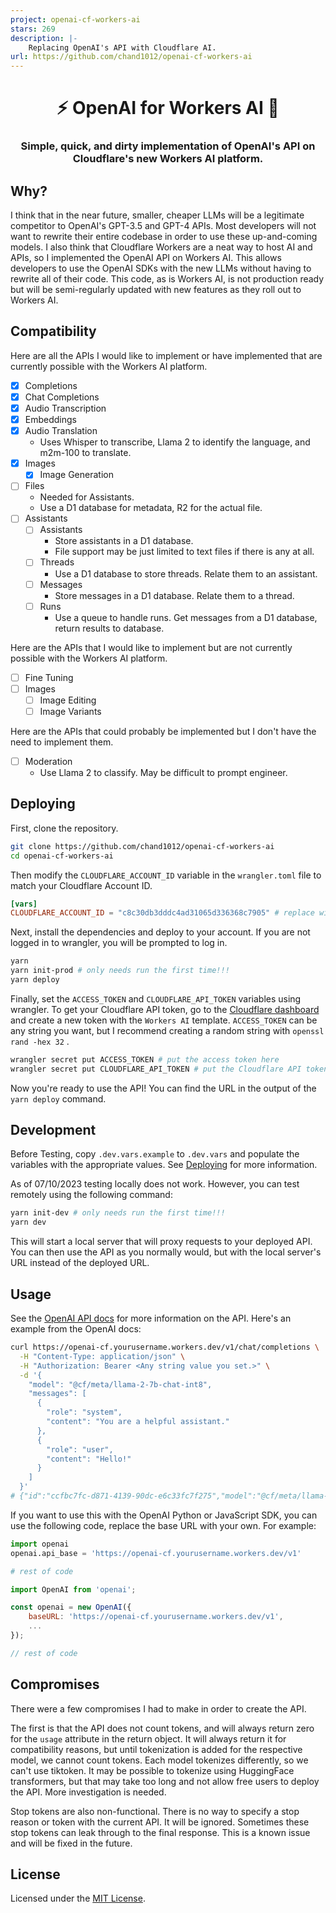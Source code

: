 ```yaml
---
project: openai-cf-workers-ai
stars: 269
description: |-
    Replacing OpenAI's API with Cloudflare AI.
url: https://github.com/chand1012/openai-cf-workers-ai
---
```


# <h1 align="center">⚡️ OpenAI for Workers AI 🧠</h1>

### <p align="center">Simple, quick, and dirty implementation of OpenAI's API on Cloudflare's new Workers AI platform.</p>

## Why?

I think that in the near future, smaller, cheaper LLMs will be a legitimate competitor to OpenAI's GPT-3.5 and GPT-4 APIs. Most developers will not want to rewrite their entire codebase in order to use these up-and-coming models. I also think that Cloudflare Workers are a neat way to host AI and APIs, so I implemented the OpenAI API on Workers AI. This allows developers to use the OpenAI SDKs with the new LLMs without having to rewrite all of their code. This code, as is Workers AI, is not production ready but will be semi-regularly updated with new features as they roll out to Workers AI.

## Compatibility

Here are all the APIs I would like to implement or have implemented that are currently possible with the Workers AI platform.

* [x] Completions
* [x] Chat Completions
* [x] Audio Transcription
* [x] Embeddings
* [x] Audio Translation
  + Uses Whisper to transcribe, Llama 2 to identify the language, and m2m-100 to translate.
* [x] Images
  + [x] Image Generation
* [ ] Files
  + Needed for Assistants.
  + Use a D1 database for metadata, R2 for the actual file.
* [ ] Assistants
  + [ ] Assistants
    - Store assistants in a D1 database.
    - File support may be just limited to text files if there is any at all.
  + [ ] Threads
    - Use a D1 database to store threads. Relate them to an assistant.
  + [ ] Messages
    - Store messages in a D1 database. Relate them to a thread.
  + [ ] Runs
    - Use a queue to handle runs. Get messages from a D1 database, return results to database.

Here are the APIs that I would like to implement but are not currently possible with the Workers AI platform.

* [ ] Fine Tuning
* [ ] Images
  + [ ] Image Editing
  + [ ] Image Variants

Here are the APIs that could probably be implemented but I don't have the need to implement them.

* [ ] Moderation
  + Use Llama 2 to classify. May be difficult to prompt engineer.

## Deploying

First, clone the repository.

```bash
git clone https://github.com/chand1012/openai-cf-workers-ai
cd openai-cf-workers-ai
```

Then modify the `CLOUDFLARE_ACCOUNT_ID` variable in the `wrangler.toml` file to match your Cloudflare Account ID.

```toml
[vars]
CLOUDFLARE_ACCOUNT_ID = "c8c30db3dddc4ad31065d336368c7905" # replace with your own.
```

Next, install the dependencies and deploy to your account. If you are not logged in to wrangler, you will be prompted to log in.

```bash
yarn
yarn init-prod # only needs run the first time!!!
yarn deploy
```

Finally, set the `ACCESS_TOKEN` and `CLOUDFLARE_API_TOKEN` variables using wrangler. To get your Cloudflare API token, go to the [Cloudflare dashboard](https://dash.cloudflare.com/profile/api-tokens) and create a new token with the `Workers AI` template. `ACCESS_TOKEN` can be any string you want, but I recommend creating a random string with `openssl rand -hex 32` .

```bash
wrangler secret put ACCESS_TOKEN # put the access token here
wrangler secret put CLOUDFLARE_API_TOKEN # put the Cloudflare API token here
```

Now you're ready to use the API! You can find the URL in the output of the `yarn deploy` command.

## Development

Before Testing, copy `.dev.vars.example` to `.dev.vars` and populate the variables with the appropriate values. See [Deploying](#deploying) for more information.

As of 07/10/2023 testing locally does not work. However, you can test remotely using the following command:

```bash
yarn init-dev # only needs run the first time!!!
yarn dev
```

This will start a local server that will proxy requests to your deployed API. You can then use the API as you normally would, but with the local server's URL instead of the deployed URL.

## Usage

See the [OpenAI API docs](https://platform.openai.com/docs/api-reference/introduction) for more information on the API. Here's an example from the OpenAI docs:

```bash
curl https://openai-cf.yourusername.workers.dev/v1/chat/completions \
  -H "Content-Type: application/json" \
  -H "Authorization: Bearer <Any string value you set.>" \
  -d '{
    "model": "@cf/meta/llama-2-7b-chat-int8",
    "messages": [
      {
        "role": "system",
        "content": "You are a helpful assistant."
      },
      {
        "role": "user",
        "content": "Hello!"
      }
    ]
  }'
# {"id":"ccfbc7fc-d871-4139-90dc-e6c33fc7f275","model":"@cf/meta/llama-2-7b-chat-int8","created":1696701894,"object":"chat.completion","choices":[{"index":0,"message":{"role":"assistant","content":"Hello there! *adjusts glasses* It's a pleasure to meet you. Is there something I can help you with or would you like to chat? I'm here to assist you in any way I can. 😊"},"finish_reason":"stop"}],"usage":{"prompt_tokens":0,"completion_tokens":0,"total_tokens":0}}
```

If you want to use this with the OpenAI Python or JavaScript SDK, you can use the following code, replace the base URL with your own. For example:

```python
import openai
openai.api_base = 'https://openai-cf.yourusername.workers.dev/v1'

# rest of code
```

```javascript
import OpenAI from 'openai';

const openai = new OpenAI({
    baseURL: 'https://openai-cf.yourusername.workers.dev/v1',
    ...
});

// rest of code
```

## Compromises

There were a few compromises I had to make in order to create the API.

The first is that the API does not count tokens, and will always return zero for the `usage` attribute in the return object. It will always return it for compatibility reasons, but until tokenization is added for the respective model, we cannot count tokens. Each model tokenizes differently, so we can't use tiktoken. It may be possible to tokenize using HuggingFace transformers, but that may take too long and not allow free users to deploy the API. More investigation is needed.

Stop tokens are also non-functional. There is no way to specify a stop reason or token with the current API. It will be ignored. Sometimes these stop tokens can leak through to the final response. This is a known issue and will be fixed in the future.

## License

Licensed under the [MIT License](LICENSE).

